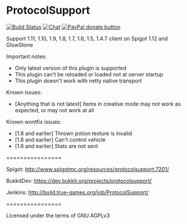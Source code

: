 ProtocolSupport
===============

[![Build Status](https://build.true-games.org/buildStatus/icon?job=ProtocolSupport)](https://build.true-games.org/job/ProtocolSupport/)
[![Chat](https://img.shields.io/badge/chat-on%20discord-7289da.svg)](https://discord.gg/x935y8p)
<span class="badge-paypal"><a href="https://www.paypal.com/cgi-bin/webscr?return=&business=true-games.org%40yandex.ru&bn=PP-DonationsBF%3Abtn_donateCC_LG.gif%3ANonHosted&cmd=_donations&rm=1&no_shipping=1&currency_code=USD" title="Donate to this project using Paypal"><img src="https://img.shields.io/badge/paypal-donate-yellow.svg" alt="PayPal donate button" /></a></span>

Support 1.11, 1.10, 1.9, 1.8, 1.7, 1.6, 1.5, 1.4.7 client on Spigot 1.12 and GlowStone

Important notes:
* Only latest version of this plugin is supported
* This plugin can't be reloaded or loaded not at server startup
* This plugin doesn't work with netty native transport

Known issues:
* [Anything that is not latest] Items in creative mode may not work as expected, or may not work at all


Known wontfix issues:
* [1.8 and earlier] Thrown potion texture is invalid
* [1.8 and earlier] Can't control vehicle
* [1.6 and earlier] Stats are not sent

================

Spigot: http://www.spigotmc.org/resources/protocolsupport.7201/

BukkitDev: https://dev.bukkit.org/projects/protocolsupport/

Jenkins: http://build.true-games.org/job/ProtocolSupport/

================

Licensed under the terms of GNU AGPLv3
